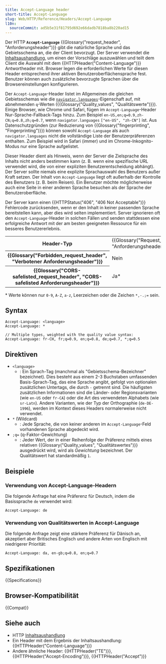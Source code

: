 ```yaml
---
title: Accept-Language header
short-title: Accept-Language
slug: Web/HTTP/Reference/Headers/Accept-Language
l10n:
  sourceCommit: ad5b5e31f81795d692e66dadb7818ba8b220ad15
---
```


Der HTTP **`Accept-Language`** {{Glossary("request_header", "Anforderungsheader")}} gibt die natürliche Sprache und das Gebietsschema an, die der Client bevorzugt. Der Server verwendet die [Inhaltsaushandlung](/de/docs/Web/HTTP/Guides/Content_negotiation), um einen der Vorschläge auszuwählen und teilt dem Client die Auswahl mit dem {{HTTPHeader("Content-Language")}} Antwortheader mit. Browser legen die erforderlichen Werte für diesen Header entsprechend ihrer aktiven Benutzeroberflächensprache fest. Benutzer können auch zusätzliche bevorzugte Sprachen über die Browsereinstellungen konfigurieren.

Der `Accept-Language`-Header listet im Allgemeinen die gleichen Gebietsschemas wie die [`navigator.languages`](/de/docs/Web/API/Navigator/languages)-Eigenschaft auf, mit abnehmenden `q`-Werten ({{Glossary("Quality_values", "Qualitätswerte")}}). Einige Browser, wie Chrome und Safari, fügen im `Accept-Language`-Header Nur-Sprache-Fallback-Tags hinzu. Zum Beispiel `en-US,en;q=0.9,zh-CN;q=0.8,zh;q=0.7`, wenn `navigator.languages` `["en-US", "zh-CN"]` ist. Aus Datenschutzgründen (zur Reduzierung von {{Glossary("fingerprinting", "Fingerprinting")}}) können sowohl `Accept-Language` als auch `navigator.languages` nicht die vollständige Liste der Benutzerpräferenzen enthalten. Zum Beispiel wird in Safari (immer) und im Chrome-Inkognito-Modus nur eine Sprache aufgelistet.

Dieser Header dient als Hinweis, wenn der Server die Zielsprache des Inhalts nicht anders bestimmen kann (z. B. wenn eine spezifische URL verwendet wird, die von einer expliziten Benutzerentscheidung abhängt). Der Server sollte niemals eine explizite Sprachauswahl des Benutzers außer Kraft setzen. Der Inhalt von `Accept-Language` liegt oft außerhalb der Kontrolle des Benutzers (z. B. beim Reisen). Ein Benutzer möchte möglicherweise auch eine Seite in einer anderen Sprache besuchen als der Sprache der Benutzeroberfläche.

Der Server kann einen {{HTTPStatus("406", "406 Not Acceptable")}} Fehlercode zurücksenden, wenn er den Inhalt in keiner passenden Sprache bereitstellen kann, aber dies wird selten implementiert. Server ignorieren oft den `Accept-Language`-Header in solchen Fällen und senden stattdessen eine erfolgreiche Antwort mit der am besten geeigneten Ressource für ein besseres Benutzererlebnis.

<table class="properties">
  <tbody>
    <tr>
      <th scope="row">Header-Typ</th>
      <td>{{Glossary("Request_header", "Anforderungsheader")}}</td>
    </tr>
    <tr>
      <th scope="row">{{Glossary("Forbidden_request_header", "Verbotener Anforderungsheader")}}</th>
      <td>Nein</td>
    </tr>
    <tr>
      <th scope="row">
        {{Glossary("CORS-safelisted_request_header", "CORS-safelisted Anforderungsheader")}}
      </th>
      <td>
        Ja*
      </td>
    </tr>
  </tbody>
</table>

\* Werte können nur `0-9`, `A-Z`, `a-z`, Leerzeichen oder die Zeichen `*,-.;=` sein.

## Syntax

```http
Accept-Language: <language>
Accept-Language: *

// Multiple types, weighted with the quality value syntax:
Accept-Language: fr-CH, fr;q=0.9, en;q=0.8, de;q=0.7, *;q=0.5
```

## Direktiven

- `<language>`
  - : Ein Sprach-Tag (manchmal als "Gebietsschema-Bezeichner" bezeichnet). Dies besteht aus einem 2-3 Buchstaben umfassenden Basis-Sprach-Tag, das eine Sprache angibt, gefolgt von optionalen zusätzlichen Untertags, die durch `-` getrennt sind. Die häufigsten zusätzlichen Informationen sind die Länder- oder Regionsvarianten (wie `en-US` oder `fr-CA`) oder die Art des verwendeten Alphabets (wie `sr-Latn`). Andere Varianten, wie der Typ der Orthographie (`de-DE-1996`), werden im Kontext dieses Headers normalerweise nicht verwendet.
- `*` (Wildcard)
  - : Jede Sprache, die von keiner anderen im `Accept-Language`-Feld vorhandenen Sprache abgedeckt wird.
- `;q=` (q-Faktor-Gewichtung)
  - : Jeder Wert, der in einer Reihenfolge der Präferenz mittels eines relativen {{Glossary("Quality_values", "Qualitätswertes")}} ausgedrückt wird, wird als _Gewichtung_ bezeichnet. Der Qualitätswert hat standardmäßig `1`.

## Beispiele

### Verwendung von Accept-Language-Headern

Die folgende Anfrage hat eine Präferenz für Deutsch, indem die Basissprache `de` verwendet wird:

```http
Accept-Language: de
```

### Verwendung von Qualitätswerten in Accept-Language

Die folgende Anfrage zeigt eine stärkere Präferenz für Dänisch an, akzeptiert aber Britisches Englisch und andere Arten von Englisch mit niedrigerer Priorität:

```http
Accept-Language: da, en-gb;q=0.8, en;q=0.7
```

## Spezifikationen

{{Specifications}}

## Browser-Kompatibilität

{{Compat}}

## Siehe auch

- HTTP [Inhaltsaushandlung](/de/docs/Web/HTTP/Guides/Content_negotiation)
- Ein Header mit dem Ergebnis der Inhaltsaushandlung: {{HTTPHeader("Content-Language")}}
- Andere ähnliche Header: {{HTTPHeader("TE")}}, {{HTTPHeader("Accept-Encoding")}}, {{HTTPHeader("Accept")}}
